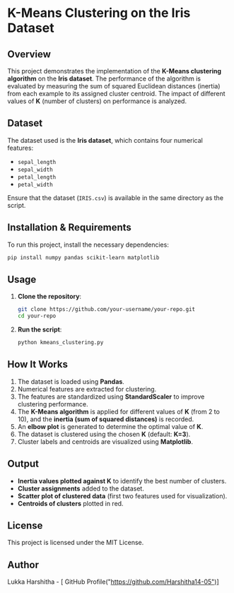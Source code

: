 # K-Means Clustering on the Iris Dataset

## Overview
This project demonstrates the implementation of the **K-Means clustering algorithm** on the **Iris dataset**. The performance of the algorithm is evaluated by measuring the sum of squared Euclidean distances (inertia) from each example to its assigned cluster centroid. The impact of different values of **K** (number of clusters) on performance is analyzed.

## Dataset
The dataset used is the **Iris dataset**, which contains four numerical features:
- `sepal_length`
- `sepal_width`
- `petal_length`
- `petal_width`

Ensure that the dataset (`IRIS.csv`) is available in the same directory as the script.

## Installation & Requirements
To run this project, install the necessary dependencies:

```bash
pip install numpy pandas scikit-learn matplotlib
```

## Usage
1. **Clone the repository**:
   ```bash
   git clone https://github.com/your-username/your-repo.git
   cd your-repo
   ```

2. **Run the script**:
   ```bash
   python kmeans_clustering.py
   ```

## How It Works
1. The dataset is loaded using **Pandas**.
2. Numerical features are extracted for clustering.
3. The features are standardized using **StandardScaler** to improve clustering performance.
4. The **K-Means algorithm** is applied for different values of **K** (from 2 to 10), and the **inertia (sum of squared distances)** is recorded.
5. An **elbow plot** is generated to determine the optimal value of **K**.
6. The dataset is clustered using the chosen **K** (default: **K=3**).
7. Cluster labels and centroids are visualized using **Matplotlib**.

## Output
- **Inertia values plotted against K** to identify the best number of clusters.
- **Cluster assignments** added to the dataset.
- **Scatter plot of clustered data** (first two features used for visualization).
- **Centroids of clusters** plotted in red.


## License
This project is licensed under the MIT License.

## Author
Lukka Harshitha - [ GitHub Profile("https://github.com/Harshitha14-05")]

